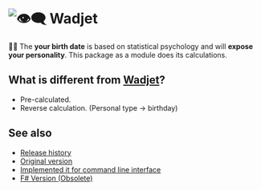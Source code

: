 # ![👁️‍🗨️ Wadjet](https://raw.githubusercontent.com/danmaq/wadjet-precalculated/images/wadjet.svg?sanitize=true)

🔮🎂 The __your birth date__ is based on statistical psychology and will __expose your personality__.
This package as a module does its calculations.

## What is different from [Wadjet](https://github.com/danmaq/wadjet)?

* Pre-calculated.
* Reverse calculation. (Personal type -> birthday)

## See also

* [Release history](https://github.com/danmaq/wadjet-precalculated/releases)
* [Original version](https://github.com/danmaq/wadjet)
* [Implemented it for command line interface](https://github.com/danmaq/wadjet-cli)
* [F# Version (Obsolete)](https://github.com/danmaq/birth.fs)
